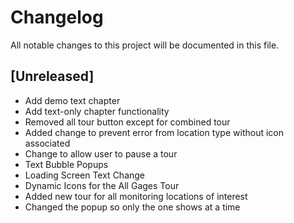 # Changelog
All notable changes to this project will be documented in this file.

## [Unreleased]
- Add demo text chapter
- Add text-only chapter functionality
- Removed all tour button except for combined tour
- Added change to prevent error from location type without icon associated
- Change to allow user to pause a tour
- Text Bubble Popups
- Loading Screen Text Change
- Dynamic Icons for the All Gages Tour
- Added new tour for all monitoring locations of interest
- Changed the popup so only the one shows at a time


